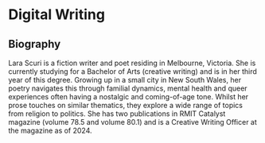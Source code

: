 # Digital Writing
## Biography

Lara Scuri is a fiction writer and poet residing in Melbourne, Victoria. She is currently studying for a Bachelor of Arts (creative writing) and is in her third year of this degree. Growing up in a small city in New South Wales, her poetry navigates this through familial dynamics, mental health and queer experiences often having a nostalgic and coming-of-age tone. Whilst her prose touches on similar thematics, they explore a wide range of topics from religion to politics. She has two publications in RMIT Catalyst magazine (volume 78.5  and volume 80.1) and is a Creative Writing Officer at the magazine as of 2024.
